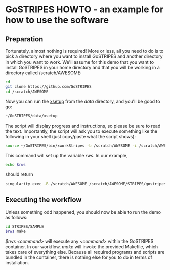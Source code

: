 # GoSTRIPES HOWTO - an example for how to use the software

## Preparation

Fortunately, almost nothing is required! More or less, all you need to do is
to pick a directory where you want to install GoSTRIPES and another directory
in which you want to work. We'll assume for this demo that you want to install
GoSTRIPES in your home directory and that you will be working in a directory
called /scratch/AWESOME:

```bash
cd
git clone https://githup.com/GoSTRIPES
cd /scratch/AWESOME
```

Now you can run the [xsetup](./data/xsetup) from the _data_ directory, and
you'll be good to go:

```bash
~/GoSTRIPES/data/xsetup
```

The script will display progress and instructions, so please be sure to read
the text. Importantly, the script will ask you to execute something like the
following in your shell (just copy/paste what the script shows):

```bash
source ~/GoSTRIPES/bin/xworkStripes -b /scratch/AWESOME -i /scratch/AWESOME/STRIPES/gostripes.simg
```

This command will set up the variable _rws_. In our example,

```bash
echo $rws
```
should return 

```bash
singularity exec -B /scratch/AWESOME /scratch/AWESOME/STRIPES/gostripes.simg
```

## Executing the workflow

Unless something odd happened, you should now be able to run the demo as
follows:

```bash
cd STRIPES/SAMPLE
$rws make
```

_$rws \<command\>_ will execute any _\<command\>_ within the GoSTRIPES
container. In our workflow, _make_ will invoke the provided Makefile, which
takes care of everything else. Because all required programs and scripts are
bundled in the container, there is nothing else for you to do in terms of
installation.
